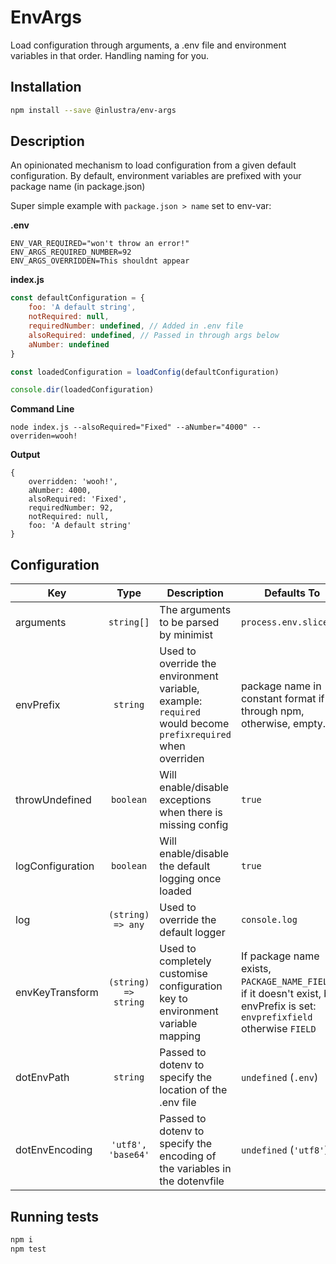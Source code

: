 # EnvArgs

 Load configuration through arguments, a .env file and environment variables in that order. Handling naming for you.

 ##  Installation

 ```BASH
 npm install --save @inlustra/env-args
 ```

 ##  Description

 An opinionated mechanism to load configuration from a given default configuration.
 By default, environment variables are prefixed with your package name (in package.json)

 Super simple example with `package.json > name` set to env-var:

**.env**
```
ENV_VAR_REQUIRED="won't throw an error!"
ENV_ARGS_REQUIRED_NUMBER=92
ENV_ARGS_OVERRIDDEN=This shouldnt appear
```

**index.js**
 ```javascript
 const defaultConfiguration = {
     foo: 'A default string',
     notRequired: null,
     requiredNumber: undefined, // Added in .env file
     alsoRequired: undefined, // Passed in through args below
     aNumber: undefined
 }

 const loadedConfiguration = loadConfig(defaultConfiguration)

 console.dir(loadedConfiguration)
 ```

**Command Line**

 `node index.js --alsoRequired="Fixed" --aNumber="4000" --overriden=wooh!`

 **Output**
```
{
    overridden: 'wooh!',
    aNumber: 4000,
    alsoRequired: 'Fixed',
    requiredNumber: 92,
    notRequired: null,
    foo: 'A default string'
}
```

## Configuration
| Key              |         Type         | Description                                                                                                 | Defaults To                                                                                                                 |   |
|------------------|:--------------------:|-------------------------------------------------------------------------------------------------------------|-----------------------------------------------------------------------------------------------------------------------------|:-:|
| arguments        |      `string[]`      | The arguments to be parsed by minimist                                                                      | `process.env.slice(2)`                                                                                                      |   |
| envPrefix        |       `string`       | Used to override the environment variable, example: `required` would become `prefixrequired` when overriden | package name in constant format if run through npm, otherwise, empty.                                                       |   |
| throwUndefined   |       `boolean`      | Will enable/disable exceptions when there is missing config                                                 | `true`                                                                                                                      |   |
| logConfiguration |       `boolean`      | Will enable/disable the default logging once loaded                                                         | `true`                                                                                                                      |   |
| log              |   `(string) => any`  | Used to override the default logger                                                                         | `console.log`                                                                                                               |   |
| envKeyTransform  | `(string) => string` | Used to completely customise configuration key to environment variable mapping                              | If package name exists, `PACKAGE_NAME_FIELD`, if it doesn't exist, but envPrefix is set: `envprefixfield` otherwise `FIELD` |   |
| dotEnvPath       |       `string`       | Passed to dotenv to specify the location of the .env file                                                   | `undefined` (`.env`)                                                                                                        |   |
| dotEnvEncoding   |  `'utf8', 'base64'` | Passed to dotenv to specify the encoding of the variables in the dotenvfile                                 | `undefined` (`'utf8'`)                                                                                                      |   |

## Running tests
```bash
npm i
npm test
```
